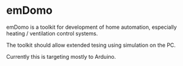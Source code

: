 # emDomo

emDomo is a toolkit for development of home automation, especially heating / ventilation control systems.

The toolkit should allow extended tesing using simulation on the PC.

Currently this is targeting mostly to Arduino.
